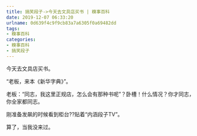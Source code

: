 ```yaml
---
title: 搞笑段子->今天去文具店买书 | 糗事百科
date: 2019-12-07 06:33:20
urlname: 0d639f4c9f9cb83a7a6305f0a69482dd
tags: 
- 糗事百科
categories:
- 糗事百科
- 搞笑段子
---
```

今天去文具店买书。

“老板，来本《新华字典》”。

老板：“同志，我这里正规店，怎么会有那种书呢”？卧槽！什么情况？你才同志，你全家都同志。

刚准备发飙的时候看到柜台??贴着“内涵段子TV”。

算了，当我没来过。


